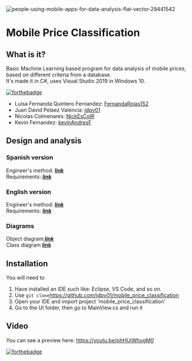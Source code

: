 ![people-using-mobile-apps-for-data-analysis-flat-vector-29441542](https://user-images.githubusercontent.com/45322807/115168203-b1d8d380-a07f-11eb-9ae3-439b2adea0a4.jpg)
# Mobile Price Classification
## What is it?
Basic Machine Learning based program for data analysis of mobile prices, based on different criteria from a database. <br>
It's made it in C#, uses Visual Studio 2019 in Windows 10.

[![forthebadge](https://forthebadge.com/images/badges/built-by-developers.svg)](https://forthebadge.com) <br>
- Luisa Fernanda Quintero Fernandez: [FernandaRojas152](https://github.com/FernandaRojas152) <br> 
- Juan David Pelaez Valencia: [jdpv01](https://github.com/jdpv01) <br>
- Nicolas Colmenares: [NickEsColR](https://github.com/NickEsColR)<br>
- Kevin Fernandez: [kevinAndresF](https://github.com/kevinAndresF)<br>

## Design and analysis

### Spanish version
Engineer's method: [***link***](docs/METODO_INGENIERIA.pdf) <br>
Requirements: [***link***](docs/requerimientos.pdf) <br>

### English version
Engineer's method: [***link***](docs/Engineering_Method.pdf) <br>
Requirements: [***link***](docs/REQUIREMENTS.pdf) <br>

### Diagrams
Object diagram:[***link***](docs/Object_diagram.pdf) <br>
Class diagram [***link***](docs/Class_diagram.pdf) <br>

## Installation
You will need to
1. Have installed an IDE such like: Eclipse, VS Code, and so on.
2. Use `git clone`https://github.com/jdpv01/mobile_price_classification
3. Open your IDE and import project 'mobile_price_classification'
4. Go to the UI folder, then go to MainView.cs and run it

## Video
You can see a preview here: https://youtu.be/phHUiWhugM0

[![forthebadge](https://forthebadge.com/images/badges/made-with-c-sharp.svg)](https://forthebadge.com)
